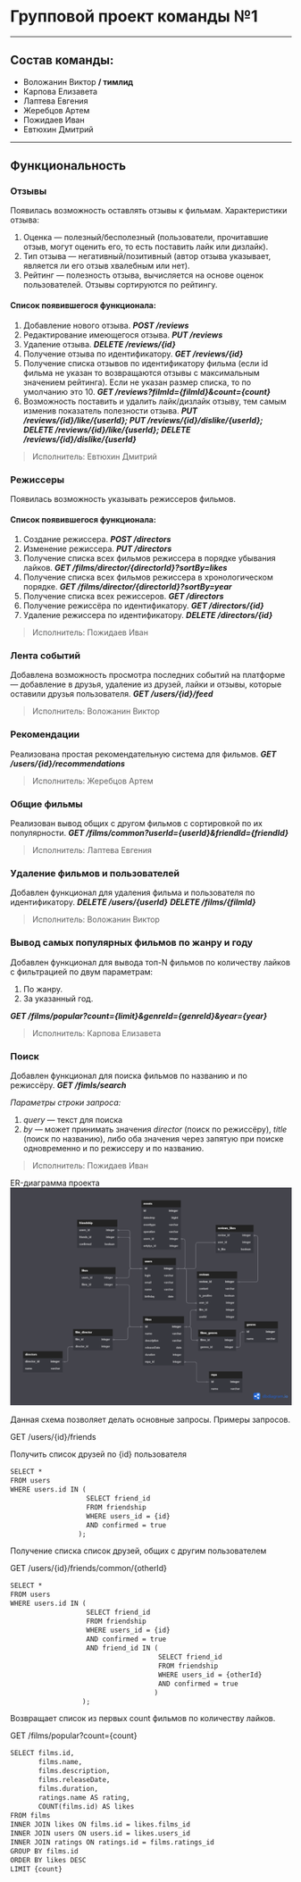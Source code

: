 # Групповой проект команды №1

* * *

## Состав команды:

* Воложанин Виктор **/ тимлид**
* Карпова Елизавета
* Лаптева Евгения
* Жеребцов Артем
* Пожидаев Иван
* Евтюхин Дмитрий

* * *
## Функциональность

### Отзывы
Появилась возможность оставлять отзывы к фильмам.
Характеристики отзыва:
1. Оценка — полезный/бесполезный (пользователи, прочитавшие отзыв, могут оценить его, то есть поставить лайк или дизлайк).
2. Тип отзыва — негативный/позитивный (автор отзыва указывает, является ли его отзыв хвалебным или нет).
3. Рейтинг — полезность отзыва, вычисляется на основе оценок пользователей. Отзывы сортируются по рейтингу.
#### Список появившегося функционала:
1. Добавление нового отзыва. ***POST /reviews***
2. Редактирование имеющегося отзыва. ***PUT /reviews***
3. Удаление отзыва. ***DELETE /reviews/{id}***
4. Получение отзыва по идентификатору. ***GET /reviews/{id}***
5. Получение списка отзывов по идентификатору фильма (если id фильма не указан то возвращаются отзывы с максимальным значением рейтинга). Если не указан размер списка, то по умолчанию это 10. ***GET /reviews?filmId={filmId}&count={count}***
6. Возможность поставить и удалить лайк/дизлайк отзыву, тем самым изменив показатель полезности отзыва. ***PUT /reviews/{id}/like/{userId}; PUT /reviews/{id}/dislike/{userId}; DELETE /reviews/{id}/like/{userId}; DELETE /reviews/{id}/dislike/{userId}***
> Исполнитель: Евтюхин Дмитрий

### Режиссеры
Появилась возможность указывать режиссеров фильмов.
#### Список появившегося функционала:
1. Создание режиссера. ***POST /directors***
2. Изменение режиссера. ***PUT /directors***
3. Получение списка всех фильмов режиссера в порядке убывания лайков. ***GET /films/director/{directorId}?sortBy=likes***
4. Получение списка всех фильмов режиссера в хронологическом порядке. ***GET /films/director/{directorId}?sortBy=year***
5. Получение списка всех режиссеров. ***GET /directors***
6. Получение режиссёра по идентификатору. ***GET /directors/{id}***
7. Удаление режиссера по идентификатору. ***DELETE /directors/{id}***
> Исполнитель: Пожидаев Иван

### Лента событий
Добавлена возможность просмотра последних событий на платформе — добавление в друзья, удаление из друзей, лайки и отзывы, которые оставили друзья пользователя.
***GET /users/{id}/feed***
> Исполнитель: Воложанин Виктор

### Рекомендации
Реализована простая рекомендательную система для фильмов.
***GET /users/{id}/recommendations***
> Исполнитель: Жеребцов Артем

### Общие фильмы
Реализован вывод общих с другом фильмов с сортировкой по их популярности.
***GET /films/common?userId={userId}&friendId={friendId}***
> Исполнитель: Лаптева Евгения

### Удаление фильмов и пользователей
Добавлен функционал для удаления фильма и пользователя по идентификатору.
***DELETE /users/{userId}***
***DELETE /films/{filmId}***
> Исполнитель: Воложанин Виктор

### Вывод самых популярных фильмов по жанру и году
Добавлен функционал для вывода топ-N фильмов по количеству лайков с фильтрацией по двум параметрам:
1. По жанру.
2. За указанный год.

***GET /films/popular?count={limit}&genreId={genreId}&year={year}***
> Исполнитель: Карпова Елизавета

### Поиск
Добавлен функционал для поиска фильмов по названию и по режиссёру. ***GET /fimls/search***

*Параметры строки запроса:*
1. *query* — текст для поиска
2. *by* — может принимать значения *director* (поиск по режиссёру), *title* (поиск по названию), либо оба значения через запятую при поиске одновременно и по режиссеру и по названию.
> Исполнитель: Пожидаев Иван

ER-диаграмма проекта
![](/er_diagram/erd.png)

Данная схема позволяет делать основные запросы. Примеры запросов.

GET /users/{id}/friends

Получить список друзей по {id} пользователя
```
SELECT *
FROM users
WHERE users.id IN (
                   SELECT friend_id
                   FROM friendship
                   WHERE users_id = {id}
                   AND confirmed = true
                 );
```

Получение списка список друзей, общих с другим пользователем

GET /users/{id}/friends/common/{otherId} 

```
SELECT *
FROM users
WHERE users.id IN (
                   SELECT friend_id 
                   FROM friendship 
                   WHERE users_id = {id}
                   AND confirmed = true 
                   AND friend_id IN (
                                     SELECT friend_id 
                                     FROM friendship 
                                     WHERE users_id = {otherId}
                                     AND confirmed = true 
                                    )
                  );
```

Возвращает список из первых count фильмов по количеству лайков.

GET /films/popular?count={count}

```
SELECT films.id,
       films.name,
       films.description,
       films.releaseDate,
       films.duration,
       ratings.name AS rating,
       COUNT(films.id) AS likes
FROM films
INNER JOIN likes ON films.id = likes.films_id
INNER JOIN users ON users.id = likes.users_id
INNER JOIN ratings ON ratings.id = films.ratings_id
GROUP BY films.id
ORDER BY likes DESC
LIMIT {count}
```